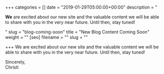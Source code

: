 +++
categories = []
date = "2019-01-29T05:00:00+00:00"
description = "<p><strong>We</strong> are excited about our new site and the valuable content we will be able to share with you in the very near future. Until then, stay tuned!</p>"
slug = "blog-coming-soon"
title = "New Blog Content Coming Soon"
weight = ""
[seo]
filename = ""
slug = ""

+++
We are excited about our new site and the valuable content we will be able to share with you in the very near future. Until then, stay tuned!

Sincerely,  
Christi